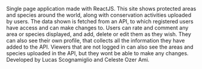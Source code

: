 Single page application made with ReactJS. This site shows protected areas and species around the world, along with conservation activities uploaded by users. The data shown is fetched from an API, to which registered users have access and can make changes to. Users can rate and comment any area or species displayed, and add, delete or edit them as they wish. They can also see their own profile, that collects all the information they have added to the API. Viewers that are not logged in can also see the areas and species uploaded in the API, but they wont be able to make any changes. 
Developed by Lucas Scognamiglio and Celeste Ozer Ami.
